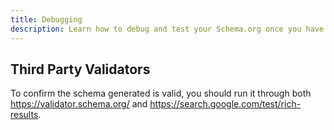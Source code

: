```yaml
---
title: Debugging
description: Learn how to debug and test your Schema.org once you have it setup.
---
```


## Third Party Validators

To confirm the schema generated is valid, you should run it through both https://validator.schema.org/ and https://search.google.com/test/rich-results.
